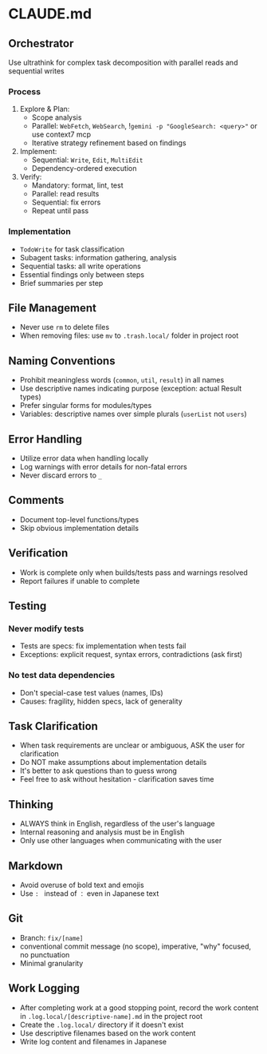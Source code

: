 # CLAUDE.md

## Orchestrator

Use ultrathink for complex task decomposition with parallel reads and sequential writes

### Process

1. Explore & Plan:
   - Scope analysis
   - Parallel: `WebFetch`, `WebSearch`, !`gemini -p "GoogleSearch: <query>"` or use context7 mcp
   - Iterative strategy refinement based on findings
2. Implement:
   - Sequential: `Write`, `Edit`, `MultiEdit`
   - Dependency-ordered execution
3. Verify:
   - Mandatory: format, lint, test
   - Parallel: read results
   - Sequential: fix errors
   - Repeat until pass

### Implementation

- `TodoWrite` for task classification
- Subagent tasks: information gathering, analysis
- Sequential tasks: all write operations
- Essential findings only between steps
- Brief summaries per step

## File Management

- Never use `rm` to delete files
- When removing files: use `mv` to `.trash.local/` folder in project root

## Naming Conventions

- Prohibit meaningless words (`common`, `util`, `result`) in all names
- Use descriptive names indicating purpose (exception: actual Result types)
- Prefer singular forms for modules/types
- Variables: descriptive names over simple plurals (`userList` not `users`)

## Error Handling

- Utilize error data when handling locally
- Log warnings with error details for non-fatal errors
- Never discard errors to `_`

## Comments

- Document top-level functions/types
- Skip obvious implementation details

## Verification

- Work is complete only when builds/tests pass and warnings resolved
- Report failures if unable to complete

## Testing

### Never modify tests

- Tests are specs: fix implementation when tests fail
- Exceptions: explicit request, syntax errors, contradictions (ask first)

### No test data dependencies

- Don't special-case test values (names, IDs)
- Causes: fragility, hidden specs, lack of generality

## Task Clarification

- When task requirements are unclear or ambiguous, ASK the user for clarification
- Do NOT make assumptions about implementation details
- It's better to ask questions than to guess wrong
- Feel free to ask without hesitation - clarification saves time

## Thinking

- ALWAYS think in English, regardless of the user's language
- Internal reasoning and analysis must be in English
- Only use other languages when communicating with the user

## Markdown

- Avoid overuse of bold text and emojis
- Use `: ` instead of `：` even in Japanese text

## Git

- Branch: `fix/[name]`
- conventional commit message (no scope), imperative, "why" focused, no punctuation
- Minimal granularity

## Work Logging

- After completing work at a good stopping point, record the work content in `.log.local/[descriptive-name].md` in the project root
- Create the `.log.local/` directory if it doesn't exist
- Use descriptive filenames based on the work content
- Write log content and filenames in Japanese
